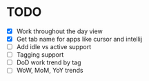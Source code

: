 # TODO

- [x] Work throughout the day view
- [x] Get tab name for apps like cursor and intellij
- [ ] Add idle vs active support
- [ ] Tagging support
- [ ] DoD work trend by tag
- [ ] WoW, MoM, YoY trends